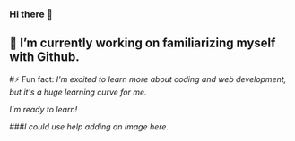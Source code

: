 ### Hi there 👋

## 🔭 I’m currently working on familiarizing myself with Github.

#⚡ Fun fact: _I'm excited to learn more about coding and web development, but it's a huge learning curve for me._

*I'm ready to learn!*

###_I could use help adding an image here._

<!--
**Skye404/Skye404** is a ✨ _special_ ✨ repository because its `README.md` (this file) appears on your GitHub profile.

Here are some ideas to get you started:

- 🔭 I’m currently working on ... familiarizing myself with Github.
- 🌱 I’m currently learning ...
- 👯 I’m looking to collaborate on ...
- 🤔 I’m looking for help with ... oh everything right now. I'm completely new to coding and web development. 
- 💬 Ask me about ...
- 📫 How to reach me: ...
- 😄 Pronouns: ...
- ⚡ Fun fact: ...
-->
